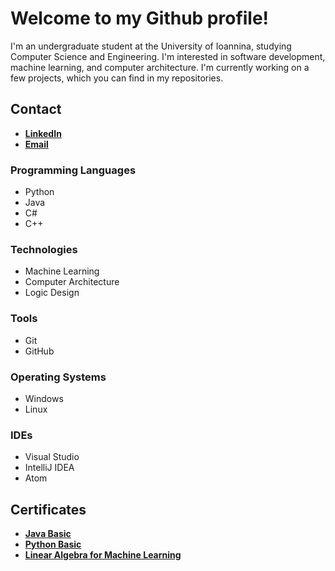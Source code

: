 # Welcome to my Github profile!
I'm an undergraduate student at the University of Ioannina, studying Computer Science and Engineering. I'm interested in software development, machine learning, and computer architecture. I'm currently working on a few projects, which you can find in my repositories.

## Contact
- [**LinkedIn**](https://www.linkedin.com/in/charilaoschatz/)
- [**Email**](mailto:harrychatz5@gmail.com)

### Programming Languages
- Python
- Java
- C#
- C++

### Technologies
- Machine Learning
- Computer Architecture
- Logic Design

### Tools
- Git
- GitHub

### Operating Systems
- Windows
- Linux

### IDEs
- Visual Studio
- IntelliJ IDEA
- Atom

## Certificates
- [**Java Basic**](https://www.hackerrank.com/certificates/402af755da2d)
- [**Python Basic**](https://www.hackerrank.com/certificates/17c8f0a8f556)
- [**Linear Algebra for Machine Learning**](https://www.coursera.org/account/accomplishments/certificate/NDXYMZFMPLTY)
<!---
Hanocybous/Hanocybous is a ✨ special ✨ repository because its `README.md` (this file) appears on your GitHub profile.
You can click the Preview link to take a look at your changes.
--->
